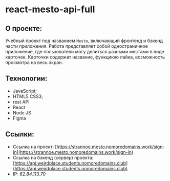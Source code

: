 # react-mesto-api-full

## О проекте:
Учебный проект под названием `Mesto`, включающий фронтенд и бэкенд части приложения. Работа представляет собой одностраничное приложение, где пользователи могу делиться разными местами в виде карточек. Карточки содержат название, функциюю лайка, возможность просмотра на весь экран.
  
## Технологии:
* JavaScript;
* HTML5 CSS3;
* rest API 
* React
* Node JS
* Figma

## Ссылки:    
* Ссылка на проект: [https://strannoe.mesto.nomoredomains.work/sign-in](https://strannoe.mesto.nomoredomains.work/sign-in)
* Ссылка на бэкенд (сервер) проекта: [https://api.weirdplace.students.nomoredomains.club](https://api.weirdplace.students.nomoredomains.club)
* IP: *62.84.113.70*